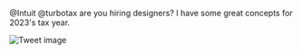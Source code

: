 @Intuit @turbotax are you hiring designers? I have some great concepts for 2023's tax year.


![Tweet image](/asset/crosspoast/FplfoLQakAEA8dk.jpg)

